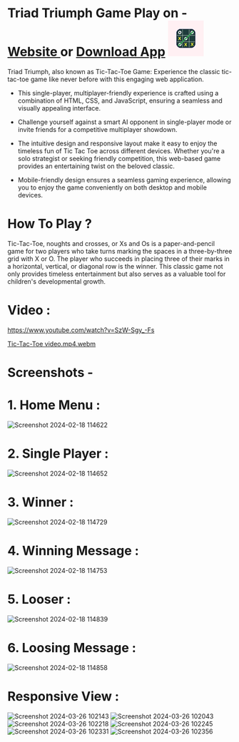 # Triad Triumph Game Play on - [Website ](https://saptarshi1211mondal.github.io/Triad-Triumph-Game/) or [Download App](https://drive.google.com/file/d/1XWSmYqeNfa7EzWd0Qp_8EMvgo2QnJuLJ/view?usp=drive_link)  <img src="https://github.com/saptarshi1211mondal/Triad-Triumph-Game/blob/774b046cf12fc1f72b2a686fac34e07ff751952a/splash_app_logo.png" width="80" height="80" />




Triad Triumph, also known as Tic-Tac-Toe Game: Experience the classic tic-tac-toe game like never before with this engaging web application.

- This single-player, multiplayer-friendly experience is crafted using a combination of HTML, CSS, and JavaScript, ensuring a seamless and visually appealing interface. 

- Challenge yourself against a smart AI opponent in single-player mode or invite friends for a competitive multiplayer showdown. 

- The intuitive design and responsive layout make it easy to enjoy the timeless fun of Tic Tac Toe across different devices. Whether you're a solo strategist or seeking friendly competition, this web-based game provides an entertaining twist on the beloved classic.

- Mobile-friendly design ensures a seamless gaming experience, allowing you to enjoy the game conveniently on both desktop and mobile devices.

  
# How To Play ?
Tic-Tac-Toe, noughts and crosses, or Xs and Os is a paper-and-pencil game for two players who take turns marking the spaces in a three-by-three grid with X or O. The player who succeeds in placing three of their marks in a horizontal, vertical, or diagonal row is the winner.
This classic game not only provides timeless entertainment but also serves as a valuable tool for children's developmental growth.

# Video :
https://www.youtube.com/watch?v=SzW-Sgy_-Fs

[Tic-Tac-Toe video.mp4.webm](https://github.com/saptarshi1211mondal/Tic-Tac-Toe-Game/assets/70250497/82b602ee-ace6-4372-9139-b5d370781785)


# Screenshots -


# 1. Home Menu :
![Screenshot 2024-02-18 114622](https://github.com/saptarshi1211mondal/Tic-Tac-Toe-Game/assets/70250497/fb2d1183-ec8a-4b7c-9f9d-7f1fdc82088e)

# 2. Single Player :
![Screenshot 2024-02-18 114652](https://github.com/saptarshi1211mondal/Tic-Tac-Toe-Game/assets/70250497/e4924d59-8571-47e8-96d9-08924a265323)

# 3. Winner :
![Screenshot 2024-02-18 114729](https://github.com/saptarshi1211mondal/Tic-Tac-Toe-Game/assets/70250497/e00833cd-b4e0-4ec7-8786-77fb2b0a5fe6)

# 4. Winning Message :
![Screenshot 2024-02-18 114753](https://github.com/saptarshi1211mondal/Tic-Tac-Toe-Game/assets/70250497/d4408b99-b09f-41db-b450-a0b786340815)

# 5. Looser :
![Screenshot 2024-02-18 114839](https://github.com/saptarshi1211mondal/Tic-Tac-Toe-Game/assets/70250497/e66f2e72-5140-45f9-a945-a5a892784f60)

# 6. Loosing Message :
![Screenshot 2024-02-18 114858](https://github.com/saptarshi1211mondal/Tic-Tac-Toe-Game/assets/70250497/1016854f-b10c-4244-9acf-4434fe65e29b) 


# Responsive View :
![Screenshot 2024-03-26 102143](https://github.com/saptarshi1211mondal/Tic-Tac-Toe-Game/assets/70250497/f81fc3d4-65e8-4c32-829c-c472586fa0aa)
![Screenshot 2024-03-26 102043](https://github.com/saptarshi1211mondal/Tic-Tac-Toe-Game/assets/70250497/d99e7e75-1c0a-41dc-9516-f752ee0921c9)
![Screenshot 2024-03-26 102218](https://github.com/saptarshi1211mondal/Tic-Tac-Toe-Game/assets/70250497/c91593f6-3475-44e6-8780-25e1117e3aa5)
![Screenshot 2024-03-26 102245](https://github.com/saptarshi1211mondal/Tic-Tac-Toe-Game/assets/70250497/e62887e3-b810-44fd-a982-aa6eaff09939)
![Screenshot 2024-03-26 102331](https://github.com/saptarshi1211mondal/Tic-Tac-Toe-Game/assets/70250497/1020bfdc-8c79-478e-af62-48326948b33b)
![Screenshot 2024-03-26 102356](https://github.com/saptarshi1211mondal/Tic-Tac-Toe-Game/assets/70250497/b2ed6a2c-b79d-4279-b7d0-6ec2317127f8)



